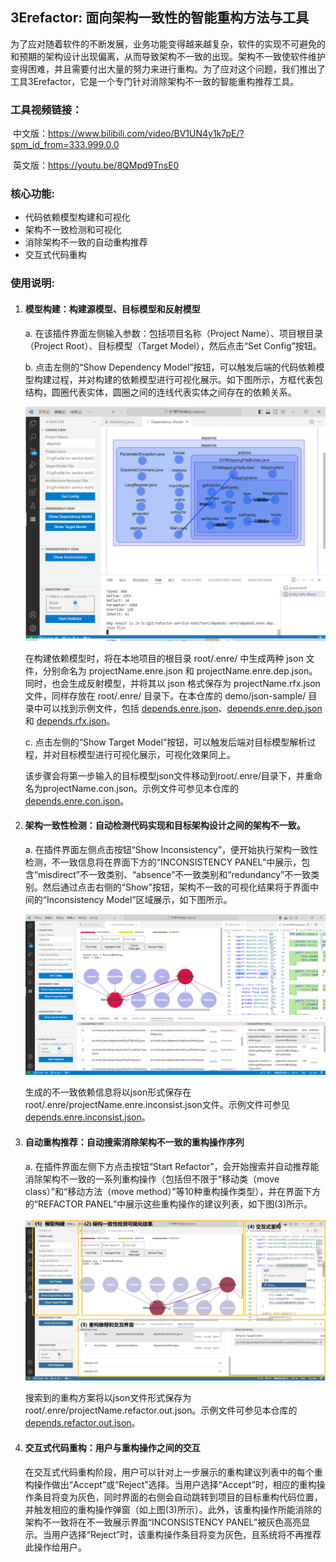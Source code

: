 ## 3Erefactor: 面向架构一致性的智能重构方法与工具

为了应对随着软件的不断发展，业务功能变得越来越复杂，软件的实现不可避免的和预期的架构设计出现偏离，从而导致架构不一致的出现。架构不一致使软件维护变得困难，并且需要付出大量的努力来进行重构。为了应对这个问题，我们推出了工具3Erefactor，它是一个专门针对消除架构不一致的智能重构推荐工具。

### **工具视频链接：**

​	中文版：https://www.bilibili.com/video/BV1UN4y1k7pE/?spm_id_from=333.999.0.0

​	英文版：https://youtu.be/8QMpd9TnsE0

### **核心功能**:

   - 代码依赖模型构建和可视化
   - 架构不一致检测和可视化
   - 消除架构不一致的自动重构推荐
   - 交互式代码重构

### **使用说明**:

   1. #### 模型构建：构建源模型、目标模型和反射模型

      a. 在该插件界面左侧输入参数：包括项目名称（Project Name）、项目根目录（Project Root）、目标模型（Target Model），然后点击“Set Config”按钮。

      b. 点击左侧的“Show Dependency Model”按钮，可以触发后端的代码依赖模型构建过程，并对构建的依赖模型进行可视化展示。如下图所示，方框代表包结构，圆圈代表实体，圆圈之间的连线代表实体之间存在的依赖关系。

         <img src="fig/dependency.png" alt="dependency" style="zoom:60%;" />

         在构建依赖模型时，将在本地项目的根目录 root/.enre/ 中生成两种 json 文件，分别命名为 projectName.enre.json 和 projectName.enre.dep.json。同时，也会生成反射模型，并将其以 json 格式保存为 projectName.rfx.json 文件，同样存放在 root/.enre/ 目录下。在本仓库的 demo/json-sample/ 目录中可以找到示例文件，包括 [depends.enre.json](../demo/json-sample/depends.enre.json)、[depends.enre.dep.json](../demo/json-sample/depends.enre.dep.json) 和 [depends.rfx.json](../demo/json-sample/depends.rfx.json)。

      c. 点击左侧的“Show Target Model”按钮，可以触发后端对目标模型解析过程，并对目标模型进行可视化展示，可视化效果同上。

         该步骤会将第一步输入的目标模型json文件移动到root/.enre/目录下，并重命名为projectName.con.json。示例文件可参见本仓库的[depends.enre.con.json](../demo/json-sample/depends.enre.con.json)。

   2. #### 架构一致性检测：自动检测代码实现和目标架构设计之间的架构不一致。

      a. 在插件界面左侧点击按钮“Show Inconsistency”，便开始执行架构一致性检测，不一致信息将在界面下方的“INCONSISTENCY PANEL”中展示，包含“misdirect”不一致类别、“absence”不一致类别和“redundancy”不一致类别。然后通过点击右侧的“Show”按钮，架构不一致的可视化结果将于界面中间的“Inconsistency Model”区域展示，如下图所示。

      <img src="fig/inconsistency.png" alt="inconsistency" style="zoom:50%;" />

      生成的不一致依赖信息将以json形式保存在root/.enre/projectName.enre.inconsist.json文件。示例文件可参见[depends.enre.inconsist.json](../demo/json-sample/depends.enre.inconsist.json)。

   3. #### 自动重构推荐：自动搜索消除架构不一致的重构操作序列

      a. 在插件界面左侧下方点击按钮“Start Refactor”，会开始搜索并自动推荐能消除架构不一致的一系列重构操作（包括但不限于“移动类（move class）”和“移动方法（move method）”等10种重构操作类型），并在界面下方的“REFACTOR PANEL”中展示这些重构操作的建议列表，如下图(3)所示。

      <img src="fig/Plugin.png" alt="Plugin" style="zoom:50%;" />

      搜索到的重构方案将以json文件形式保存为root/.enre/projectName.refactor.out.json。示例文件可参见本仓库的[depends.refactor.out.json](../demo/json-sample/depends.refactor.out.json)。

   4. #### 交互式代码重构：用户与重构操作之间的交互

      在交互式代码重构阶段，用户可以针对上一步展示的重构建议列表中的每个重构操作做出“Accept”或“Reject”选择。当用户选择“Accept”时，相应的重构操作条目将变为灰色，同时界面的右侧会自动跳转到项目的目标重构代码位置，并触发相应的重构操作弹窗（如上图(3)所示）。此外，该重构操作所能消除的架构不一致将在不一致展示界面“INCONSISTENCY PANEL”被灰色高亮显示。当用户选择“Reject”时，该重构操作条目将变为灰色，且系统将不再推荐此操作给用户。
